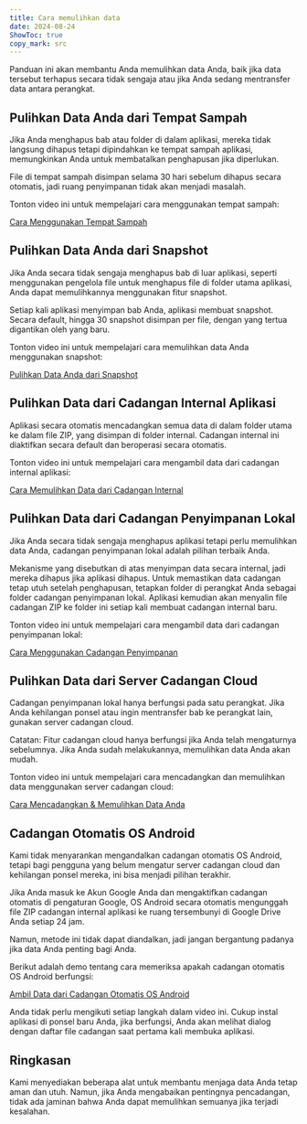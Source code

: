 ```yaml
---
title: Cara memulihkan data  
date: 2024-08-24  
ShowToc: true
copy_mark: src
---
```


Panduan ini akan membantu Anda memulihkan data Anda, baik jika data tersebut terhapus secara tidak sengaja atau jika Anda sedang mentransfer data antara perangkat.

## Pulihkan Data Anda dari Tempat Sampah

Jika Anda menghapus bab atau folder di dalam aplikasi, mereka tidak langsung dihapus tetapi dipindahkan ke tempat sampah aplikasi, memungkinkan Anda untuk membatalkan penghapusan jika diperlukan.

File di tempat sampah disimpan selama 30 hari sebelum dihapus secara otomatis, jadi ruang penyimpanan tidak akan menjadi masalah.

Tonton video ini untuk mempelajari cara menggunakan tempat sampah:  

[Cara Menggunakan Tempat Sampah](https://youtube.com/shorts/WUrHmY4-T30?feature=share)

## Pulihkan Data Anda dari Snapshot

Jika Anda secara tidak sengaja menghapus bab di luar aplikasi, seperti menggunakan pengelola file untuk menghapus file di folder utama aplikasi, Anda dapat memulihkannya menggunakan fitur snapshot.

Setiap kali aplikasi menyimpan bab Anda, aplikasi membuat snapshot. Secara default, hingga 30 snapshot disimpan per file, dengan yang tertua digantikan oleh yang baru.

Tonton video ini untuk mempelajari cara memulihkan data Anda menggunakan snapshot:  

[Pulihkan Data Anda dari Snapshot](https://youtu.be/QRlzmj-Vp88)

## Pulihkan Data dari Cadangan Internal Aplikasi

Aplikasi secara otomatis mencadangkan semua data di dalam folder utama ke dalam file ZIP, yang disimpan di folder internal. Cadangan internal ini diaktifkan secara default dan beroperasi secara otomatis.

Tonton video ini untuk mempelajari cara mengambil data dari cadangan internal aplikasi:  

[Cara Memulihkan Data dari Cadangan Internal](https://youtube.com/shorts/GAOLcbpsCHQ?feature=share)

## Pulihkan Data dari Cadangan Penyimpanan Lokal

Jika Anda secara tidak sengaja menghapus aplikasi tetapi perlu memulihkan data Anda, cadangan penyimpanan lokal adalah pilihan terbaik Anda.

Mekanisme yang disebutkan di atas menyimpan data secara internal, jadi mereka dihapus jika aplikasi dihapus. Untuk memastikan data cadangan tetap utuh setelah penghapusan, tetapkan folder di perangkat Anda sebagai folder cadangan penyimpanan lokal. Aplikasi kemudian akan menyalin file cadangan ZIP ke folder ini setiap kali membuat cadangan internal baru.

Tonton video ini untuk mempelajari cara mengambil data dari cadangan penyimpanan lokal:  

[Cara Menggunakan Cadangan Penyimpanan](https://youtu.be/Y-M5V3OKWM8)

## Pulihkan Data dari Server Cadangan Cloud

Cadangan penyimpanan lokal hanya berfungsi pada satu perangkat. Jika Anda kehilangan ponsel atau ingin mentransfer bab ke perangkat lain, gunakan server cadangan cloud.

Catatan: Fitur cadangan cloud hanya berfungsi jika Anda telah mengaturnya sebelumnya. Jika Anda sudah melakukannya, memulihkan data Anda akan mudah.

Tonton video ini untuk mempelajari cara mencadangkan dan memulihkan data menggunakan server cadangan cloud:  

[Cara Mencadangkan & Memulihkan Data Anda](https://youtube.com/shorts/F2UTxySivO4)

## Cadangan Otomatis OS Android

Kami tidak menyarankan mengandalkan cadangan otomatis OS Android, tetapi bagi pengguna yang belum mengatur server cadangan cloud dan kehilangan ponsel mereka, ini bisa menjadi pilihan terakhir.

Jika Anda masuk ke Akun Google Anda dan mengaktifkan cadangan otomatis di pengaturan Google, OS Android secara otomatis mengunggah file ZIP cadangan internal aplikasi ke ruang tersembunyi di Google Drive Anda setiap 24 jam.

Namun, metode ini tidak dapat diandalkan, jadi jangan bergantung padanya jika data Anda penting bagi Anda.

Berikut adalah demo tentang cara memeriksa apakah cadangan otomatis OS Android berfungsi:  

[Ambil Data dari Cadangan Otomatis OS Android](https://youtu.be/PMrsCCpMebk)

Anda tidak perlu mengikuti setiap langkah dalam video ini. Cukup instal aplikasi di ponsel baru Anda, jika berfungsi, Anda akan melihat dialog dengan daftar file cadangan saat pertama kali membuka aplikasi.

## Ringkasan

Kami menyediakan beberapa alat untuk membantu menjaga data Anda tetap aman dan utuh. Namun, jika Anda mengabaikan pentingnya pencadangan, tidak ada jaminan bahwa Anda dapat memulihkan semuanya jika terjadi kesalahan.
